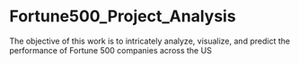 # Fortune500_Project_Analysis
The objective of this work is to intricately analyze, visualize, and predict the performance of Fortune 500 companies across the US
